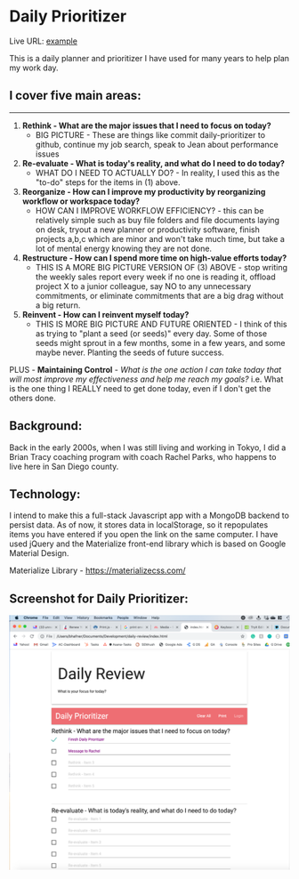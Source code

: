 # Daily Prioritizer

Live URL: <a href="http://brianhafnertech.com/Apps/daily-review/" target="_blank">example</a>

This is a daily planner and prioritizer I have used for many years to help plan my work day.

## I cover five main areas:
----------------------------------------------------
1. **Rethink - What are the major issues that I need to focus on today?**
    - BIG PICTURE - These are things like commit daily-prioritizer to github, continue my job search, speak to Jean about performance issues
2. **Re-evaluate - What is today's reality, and what do I need to do today?**
    - WHAT DO I NEED TO ACTUALLY DO? - In reality, I used this as the "to-do" steps for the items in (1) above.
3. **Reorganize - How can I improve my productivity by reorganizing workflow or workspace today?**
    - HOW CAN I IMPROVE WORKFLOW EFFICIENCY? - this can be relatively simple such as buy file folders and file documents laying on desk, tryout a new planner or productivity software, finish projects a,b,c which are minor and won't take much time, but take a lot of mental energy knowing they are not done.
4. **Restructure - How can I spend more time on high-value efforts today?**
    - THIS IS A MORE BIG PICTURE VERSION OF (3) ABOVE - stop writing the weekly sales report every week if no one is reading it, offload project X to a junior colleague, say NO to any unnecessary commitments, or eliminate commitments that are a big drag without a big return.
5. **Reinvent - How can I reinvent myself today?**
    - THIS IS MORE BIG PICTURE AND FUTURE ORIENTED - I think of this as trying to "plant a seed (or seeds)" every day.  Some of those seeds might sprout in a few months, some in a few years, and some maybe never.  Planting the seeds of future success.

PLUS - **Maintaining Control** - *What is the one action I can take today that will most improve my effectiveness and help me reach my goals?*
i.e. What is the one thing I REALLY need to get done today, even if I don't get the others done.

Background:
----------------------------------------------------
Back in the early 2000s, when I was still living and working in Tokyo, I did a Brian Tracy coaching program with coach Rachel Parks, who happens to live here in San Diego county.

Technology:
----------------------------------------------------
I intend to make this a full-stack Javascript app with a MongoDB backend to persist data.  As of now, it stores data in localStorage, so it repopulates items you have entered if you open the link on the same computer.  I have used jQuery and the Materialize front-end library which is based on Google Material Design.

Materialize Library - https://materializecss.com/

Screenshot for Daily Prioritizer:
--------------------------------

<img src="DailyReviewScreenCapture2.png">
